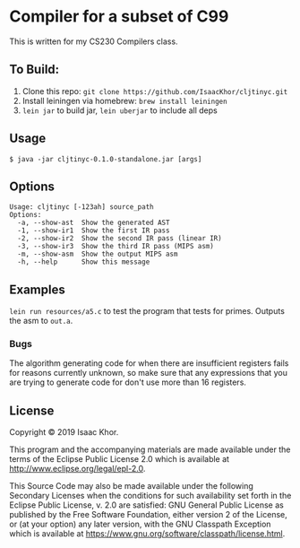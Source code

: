 # Compiler for a subset of C99

This is written for my CS230 Compilers class. 

## To Build:

1. Clone this repo: `git clone https://github.com/IsaacKhor/cljtinyc.git`
1. Install leiningen via homebrew: `brew install leiningen`
2. `lein jar` to build jar, `lein uberjar` to include all deps

## Usage

    $ java -jar cljtinyc-0.1.0-standalone.jar [args]

## Options

```
Usage: cljtinyc [-123ah] source_path
Options:
  -a, --show-ast  Show the generated AST
  -1, --show-ir1  Show the first IR pass
  -2, --show-ir2  Show the second IR pass (linear IR)
  -3, --show-ir3  Show the third IR pass (MIPS asm)
  -m, --show-asm  Show the output MIPS asm
  -h, --help      Show this message
```

## Examples

`lein run resources/a5.c` to test the program that tests for primes. Outputs
the asm to `out.a`. 

### Bugs

The algorithm generating code for when there are insufficient registers fails
for reasons currently unknown, so make sure that any expressions that you
are trying to generate code for don't use more than 16 registers.

## License

Copyright © 2019 Isaac Khor.

This program and the accompanying materials are made available under the
terms of the Eclipse Public License 2.0 which is available at
http://www.eclipse.org/legal/epl-2.0.

This Source Code may also be made available under the following Secondary
Licenses when the conditions for such availability set forth in the Eclipse
Public License, v. 2.0 are satisfied: GNU General Public License as published by
the Free Software Foundation, either version 2 of the License, or (at your
option) any later version, with the GNU Classpath Exception which is available
at https://www.gnu.org/software/classpath/license.html.
